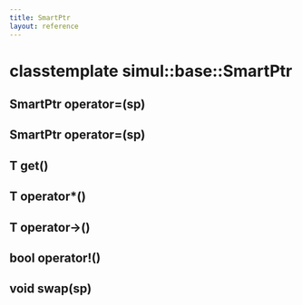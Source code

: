 ```yaml
---
title: SmartPtr
layout: reference
---
```

classtemplate simul::base::SmartPtr
===
SmartPtr operator=(sp)
------

SmartPtr operator=(sp)
------

T get()
------

T operator*()
------

T operator->()
------

bool operator!()
------

void swap(sp)
------

